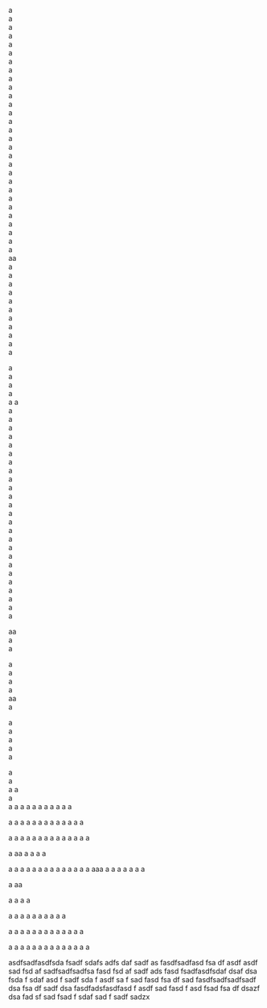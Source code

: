 a  
a  
a  
a  
a  
a  
a  
a  
a  
a  
a  
a  
a  
a  
a  
a  
a  
a  
a  
a  
a  
a  
a  
a  
a  
a  
a  
a  
a  
aa  
a  
a  
a  
a  
a  
a  
a  
a  
a  
a  
a  
  
a  
a  
a  
a  
a 
a  
a  
a  
a  
a  
a  
a  
a  
a  
a  
a  
a  
a  
a  
a  
a  
a  
a  
a  
a  
a  
a  
a  
a  
a  
a  
  
aa  
a  
a  
  
a  
a  
a  
a  
aa  
a  
  
a  
a  
a  
a  
a  
 
a  
a  
a 
a  
a  
a
a
a
a
a
a
a
a
a
a
a

a
a
a
a
a
a
a
a
a
a
a
a
a

a
a
a
a
a
a
a
a
a
a
a
a
a
a

a
aa
a
a
a
a

a
a
a
a
a
a
a
a
a
a
a
a
a
a
aaa
a
a
a
a
a
a
a

a
aa

a
a
a
a

a
a
a
a
a
a
a
a
a
a

a
a
a
a
a
a
a
a
a
a
a
a
a

a
a
a
a
a
a
a
a
a
a
a
a
a
a

<a name="petros"></a>

asdfsadfasdfsda
fsadf
sdafs
adfs
daf
sadf
as
fasdfsadfasd
fsa
df
asdf
asdf
sad
fsd
af
sadfsadfsadfsa
fasd
fsd
af
sadf
ads
fasd
fsadfasdfsdaf
dsaf
dsa
fsda
f
sdaf
asd
f
sadf
sda
f
asdf
sa
f
sad
fasd
fsa
df
sad
fasdfsadfsadfsadf
dsa
fsa
df
sadf
dsa
fasdfadsfasdfasd
f
asdf
sad
fasd
f
asd
fsad
fsa
df
<span id="option-dsazf">dsazf</span>
dsa
fad
sf
sad
fsad
f
sdaf
sad
f
sadf
sadzx
